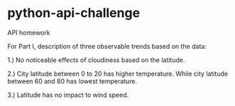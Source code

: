 # python-api-challenge
API homework

For Part I, description of three observable trends based on the data:

1.) No noticeable effects of cloudiness based on the latitude.

2.) City latitude between 0 to 20 has higher temperature. While city latitude between 60 and 80 has lowest temperature. 
    
3.) Latitude has no impact to wind speed. 


